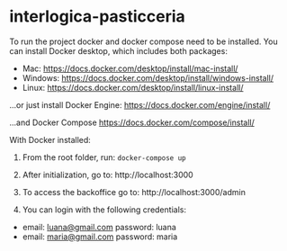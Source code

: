# interlogica-pasticceria

To run the project docker and docker compose need to be installed.
You can install Docker desktop, which includes both packages:

- Mac: https://docs.docker.com/desktop/install/mac-install/
- Windows: https://docs.docker.com/desktop/install/windows-install/
- Linux: https://docs.docker.com/desktop/install/linux-install/

...or just install Docker Engine:
https://docs.docker.com/engine/install/

...and Docker Compose
https://docs.docker.com/compose/install/

With Docker installed:

1. From the root folder, run:
  `docker-compose up`

2. After initialization, go to:
  http://localhost:3000
   
3. To access the backoffice go to:
  http://localhost:3000/admin

4. You can login with the following credentials:
  - email: luana@gmail.com password: luana
  - email: maria@gmail.com password: maria

